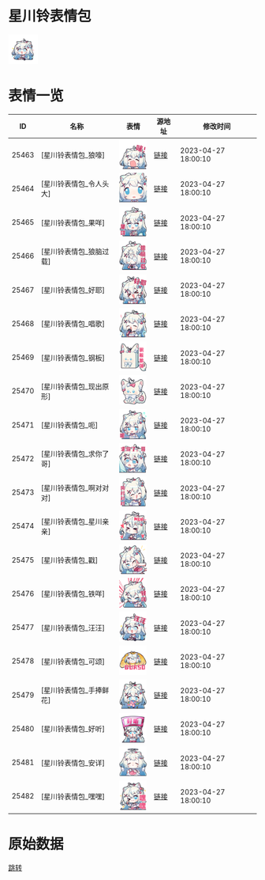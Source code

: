 # 星川铃表情包

<img src="./cover.png" height="60" alt="cover" />

# 表情一览

|ID|名称|表情|源地址|修改时间|
|----|----|----|----|----|
|25463|[星川铃表情包_狼嚎]|<img src="./pic/025463_%5B星川铃表情包_狼嚎%5D.png" height="60" alt="狼嚎"/>|[链接](https://i0.hdslb.com/bfs/garb/9cdd5900bbf860e5fbf3b726045843a8e19bb0b5.png)|2023-04-27 18:00:10|
|25464|[星川铃表情包_令人头大]|<img src="./pic/025464_%5B星川铃表情包_令人头大%5D.png" height="60" alt="令人头大"/>|[链接](https://i0.hdslb.com/bfs/garb/9c2c4abe0fa7d5cf4ba969892ada578467a873a2.png)|2023-04-27 18:00:10|
|25465|[星川铃表情包_果咩]|<img src="./pic/025465_%5B星川铃表情包_果咩%5D.png" height="60" alt="果咩"/>|[链接](https://i0.hdslb.com/bfs/garb/1d9aabb806b5fe3b731eb3bb7efd0ec67f8ed9c7.png)|2023-04-27 18:00:10|
|25466|[星川铃表情包_狼脑过载]|<img src="./pic/025466_%5B星川铃表情包_狼脑过载%5D.png" height="60" alt="狼脑过载"/>|[链接](https://i0.hdslb.com/bfs/garb/30925c3060bb8d79c1905bfae23ffc14142d5bb5.png)|2023-04-27 18:00:10|
|25467|[星川铃表情包_好耶]|<img src="./pic/025467_%5B星川铃表情包_好耶%5D.png" height="60" alt="好耶"/>|[链接](https://i0.hdslb.com/bfs/garb/13699650c3bfe3ee012546ef3e261a31204869d3.png)|2023-04-27 18:00:10|
|25468|[星川铃表情包_唱歌]|<img src="./pic/025468_%5B星川铃表情包_唱歌%5D.png" height="60" alt="唱歌"/>|[链接](https://i0.hdslb.com/bfs/garb/989c6f7b502ce61c10f6980e50e9d1726aa91874.png)|2023-04-27 18:00:10|
|25469|[星川铃表情包_钢板]|<img src="./pic/025469_%5B星川铃表情包_钢板%5D.png" height="60" alt="钢板"/>|[链接](https://i0.hdslb.com/bfs/garb/4836ba08d02282aff82acff7bf06c4b40b6ad509.png)|2023-04-27 18:00:10|
|25470|[星川铃表情包_现出原形]|<img src="./pic/025470_%5B星川铃表情包_现出原形%5D.png" height="60" alt="现出原形"/>|[链接](https://i0.hdslb.com/bfs/garb/c3414f98e468f3650d29737f584be2a318a79a83.png)|2023-04-27 18:00:10|
|25471|[星川铃表情包_呃]|<img src="./pic/025471_%5B星川铃表情包_呃%5D.png" height="60" alt="呃"/>|[链接](https://i0.hdslb.com/bfs/garb/c44020395480742314def609ecc3b8e4b25a7634.png)|2023-04-27 18:00:10|
|25472|[星川铃表情包_求你了哥]|<img src="./pic/025472_%5B星川铃表情包_求你了哥%5D.png" height="60" alt="求你了哥"/>|[链接](https://i0.hdslb.com/bfs/garb/d1fb25e7546d175e27eb33f1f108b07cfe222b04.png)|2023-04-27 18:00:10|
|25473|[星川铃表情包_啊对对对]|<img src="./pic/025473_%5B星川铃表情包_啊对对对%5D.png" height="60" alt="啊对对对"/>|[链接](https://i0.hdslb.com/bfs/garb/a2fabb319a7eb324c84c5cb9a0b3b9094ba0e26a.png)|2023-04-27 18:00:10|
|25474|[星川铃表情包_星川亲亲]|<img src="./pic/025474_%5B星川铃表情包_星川亲亲%5D.png" height="60" alt="星川亲亲"/>|[链接](https://i0.hdslb.com/bfs/garb/7566ceb9ec1fed0be981f6de8b023998917adb18.png)|2023-04-27 18:00:10|
|25475|[星川铃表情包_戳]|<img src="./pic/025475_%5B星川铃表情包_戳%5D.png" height="60" alt="戳"/>|[链接](https://i0.hdslb.com/bfs/garb/6ade97faf0c71575d5ec6ed6e9b67fe0c51e32e0.png)|2023-04-27 18:00:10|
|25476|[星川铃表情包_铁咩]|<img src="./pic/025476_%5B星川铃表情包_铁咩%5D.png" height="60" alt="铁咩"/>|[链接](https://i0.hdslb.com/bfs/garb/3becfd6b08d2ac1a06c6c048bf74349b03594bfe.png)|2023-04-27 18:00:10|
|25477|[星川铃表情包_汪汪]|<img src="./pic/025477_%5B星川铃表情包_汪汪%5D.png" height="60" alt="汪汪"/>|[链接](https://i0.hdslb.com/bfs/garb/25315ed0bb248d8ad6244687aa801f15777ec960.png)|2023-04-27 18:00:10|
|25478|[星川铃表情包_可颂]|<img src="./pic/025478_%5B星川铃表情包_可颂%5D.png" height="60" alt="可颂"/>|[链接](https://i0.hdslb.com/bfs/garb/f366dc11853f4947c7f37dc1f201e98a998c0eb2.png)|2023-04-27 18:00:10|
|25479|[星川铃表情包_手捧鲜花]|<img src="./pic/025479_%5B星川铃表情包_手捧鲜花%5D.png" height="60" alt="手捧鲜花"/>|[链接](https://i0.hdslb.com/bfs/garb/2c080dcac53e22edc53c2f609c4c404f5c87e458.png)|2023-04-27 18:00:10|
|25480|[星川铃表情包_好听]|<img src="./pic/025480_%5B星川铃表情包_好听%5D.png" height="60" alt="好听"/>|[链接](https://i0.hdslb.com/bfs/garb/dd49166a7cde4e65f724db098075f1c747cdb4e7.png)|2023-04-27 18:00:10|
|25481|[星川铃表情包_安详]|<img src="./pic/025481_%5B星川铃表情包_安详%5D.png" height="60" alt="安详"/>|[链接](https://i0.hdslb.com/bfs/garb/f523a8ac457fd15931990eeb1c01c811fe16f82a.png)|2023-04-27 18:00:10|
|25482|[星川铃表情包_嘿嘿]|<img src="./pic/025482_%5B星川铃表情包_嘿嘿%5D.png" height="60" alt="嘿嘿"/>|[链接](https://i0.hdslb.com/bfs/garb/fbe9ec820bd08f338c8576e8a4b1228e7ed4c331.png)|2023-04-27 18:00:10|

# 原始数据

[跳转](./raw.json)

